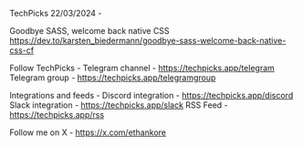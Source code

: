 TechPicks 22/03/2024 -

Goodbye SASS, welcome back native CSS
https://dev.to/karsten_biedermann/goodbye-sass-welcome-back-native-css-cf

Follow TechPicks -
Telegram channel - https://techpicks.app/telegram
Telegram group - https://techpicks.app/telegramgroup

Integrations and feeds -
Discord integration - https://techpicks.app/discord
Slack integration - https://techpicks.app/slack
RSS Feed - https://techpicks.app/rss

Follow me on X - https://x.com/ethankore
